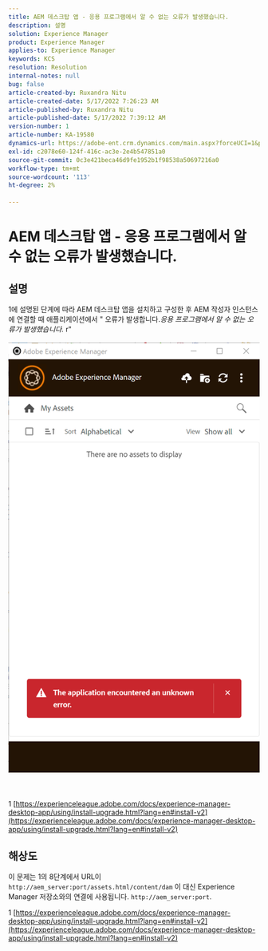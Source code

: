 ```yaml
---
title: AEM 데스크탑 앱 - 응용 프로그램에서 알 수 없는 오류가 발생했습니다.
description: 설명
solution: Experience Manager
product: Experience Manager
applies-to: Experience Manager
keywords: KCS
resolution: Resolution
internal-notes: null
bug: false
article-created-by: Ruxandra Nitu
article-created-date: 5/17/2022 7:26:23 AM
article-published-by: Ruxandra Nitu
article-published-date: 5/17/2022 7:39:12 AM
version-number: 1
article-number: KA-19580
dynamics-url: https://adobe-ent.crm.dynamics.com/main.aspx?forceUCI=1&pagetype=entityrecord&etn=knowledgearticle&id=37b269a2-b2d5-ec11-a7b5-000d3a37750e
exl-id: c2078e60-124f-416c-ac3e-2e4b547851a0
source-git-commit: 0c3e421beca46d9fe1952b1f98538a50697216a0
workflow-type: tm+mt
source-wordcount: '113'
ht-degree: 2%

---
```


# AEM 데스크탑 앱 - 응용 프로그램에서 알 수 없는 오류가 발생했습니다.

## 설명

1에 설명된 단계에 따라 AEM 데스크탑 앱을 설치하고 구성한 후 AEM 작성자 인스턴스에 연결할 때 애플리케이션에서 &quot; 오류가 발생합니다.*응용 프로그램에서 알 수 없는 오류가 발생했습니다.* r&quot;<br><br>
![](assets/___c1339667-b4d5-ec11-a7b5-000d3a37750e___.png)<br><br> <br><br>1 [https://experienceleague.adobe.com/docs/experience-manager-desktop-app/using/install-upgrade.html?lang=en#install-v2](https://experienceleague.adobe.com/docs/experience-manager-desktop-app/using/install-upgrade.html?lang=en#install-v2)

## 해상도

이 문제는 1의 8단계에서 URL이 `http://aem_server:port/assets.html/content/dam` 이 대신 Experience Manager 저장소와의 연결에 사용됩니다. `http://aem_server:port`.

1 [https://experienceleague.adobe.com/docs/experience-manager-desktop-app/using/install-upgrade.html?lang=en#install-v2](https://experienceleague.adobe.com/docs/experience-manager-desktop-app/using/install-upgrade.html?lang=en#install-v2)
